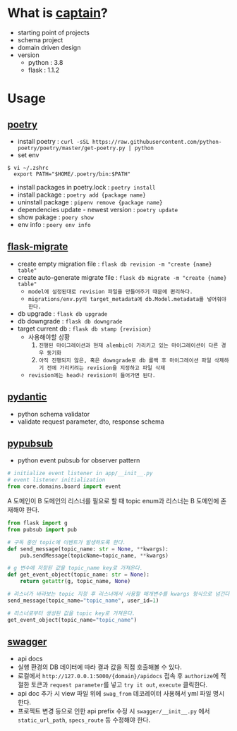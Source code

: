 # What is [captain](https://bitbucket.org/apartalk/captain/src)?
* starting point of projects
* schema project
* domain driven design
* version 
    * python : 3.8
    * flask : 1.1.2
# Usage
## [poetry](https://python-poetry.org/)
* install poetry : `curl -sSL https://raw.githubusercontent.com/python-poetry/poetry/master/get-poetry.py | python`
* set env
```
$ vi ~/.zshrc
  export PATH="$HOME/.poetry/bin:$PATH"
```
* install packages in poetry.lock : `poetry install`
* install package : `poetry add {package name}`
* uninstall package : `pipenv remove {package name}`
* dependencies update - newest version : `poetry update`
* show pakage : `poery show`
* env info : `poery env info`
## [flask-migrate](https://flask-migrate.readthedocs.io/en/latest/)
* create empty migration file : `flask db revision -m "create {name} table"`
* create auto-generate migrate file : `flask db migrate -m "create {name} table"`
    * `model에 설정된대로 revision 파일을 만들어주기 때문에 편리하다.`
    * `migrations/env.py의 target_metadata에 db.Model.metadata를 넣어줘야 한다.`
* db upgrade : `flask db upgrade`
* db downgrade : `flask db downgrade`
* target current db : `flask db stamp {revision}`
    * 사용해야할 상황
        1. `진행된 마이그레이션과 현재 alembic이 가리키고 있는 마이그레이션이 다른 경우 동기화`
        2. `아직 진행되지 않은, 혹은 downgrade로 db 롤백 후 마이그레이션 파일 삭제하기 전에 가리키려는 revision을 지정하고 파일 삭제`
    * `revision에는 head나 revision이 들어가면 된다.`
## [pydantic](https://pydantic-docs.helpmanual.io/)
* python schema validator
* validate request parameter, dto, response schema
## [pypubsub](https://pypubsub.readthedocs.io/en/latest/)
* python event pubsub for observer pattern

```python
# initialize event listener in app/__init__.py
# event listener initialization
from core.domains.board import event
```
A 도메인이 B 도메인의 리스너를 필요로 할 때 topic enum과 리스너는 B 도메인에 존재해야 한다.
```python
from flask import g
from pubsub import pub

# 구독 중인 topic에 이벤트가 발생하도록 한다.
def send_message(topic_name: str = None, **kwargs):
    pub.sendMessage(topicName=topic_name, **kwargs)

# g 변수에 저장된 값을 topic_name key로 가져온다.
def get_event_object(topic_name: str = None):
    return getattr(g, topic_name, None)

# 리스너가 바라보는 topic 지정 후 리스너에서 사용할 매개변수를 kwargs 형식으로 넘긴다.
send_message(topic_name="topic_name", user_id=1)

# 리스너로부터 생성된 값을 topic key로 가져온다.
get_event_object(topic_name="topic_name")
```
## [swagger](https://swagger.io/docs/specification/basic-structure/)
* api docs
* 실행 환경의 DB 데이터에 따라 결과 값을 직접 호출해볼 수 있다.
* 로컬에서 `http://127.0.0.1:5000/{domain}/apidocs` 접속 후 `authorize`에 적절한 토큰과 `request parameter`를 넣고 `try it out`, `execute` 클릭한다.
* api doc 추가 시 view 파일 위에 `swag_from` 데코레이터 사용해서 yml 파일 명시한다.
* 프로젝트 변경 등으로 인한 api prefix 수정 시 `swagger/__init__.py` 에서 `static_url_path`, `specs_route` 등 수정해야 한다. 
